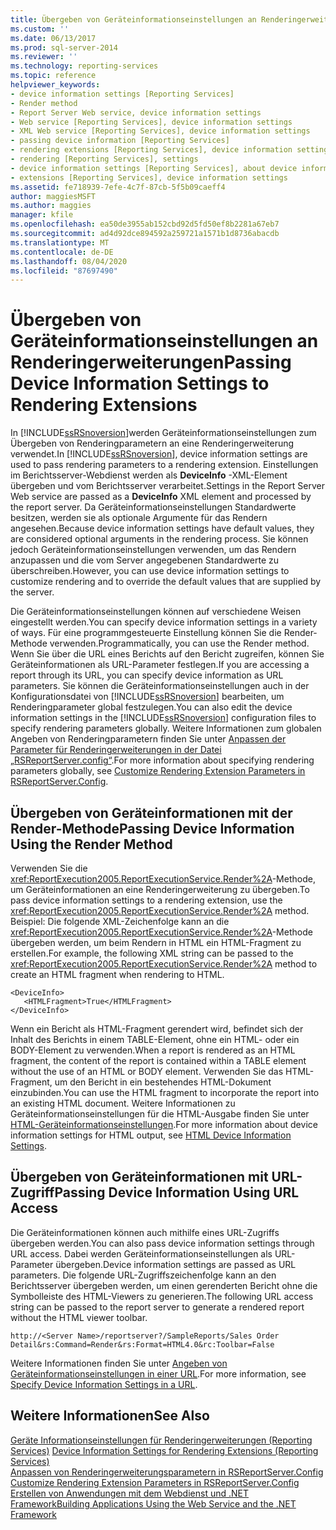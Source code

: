 ```yaml
---
title: Übergeben von Geräteinformationseinstellungen an Renderingerweiterungen | Microsoft-Dokumentation
ms.custom: ''
ms.date: 06/13/2017
ms.prod: sql-server-2014
ms.reviewer: ''
ms.technology: reporting-services
ms.topic: reference
helpviewer_keywords:
- device information settings [Reporting Services]
- Render method
- Report Server Web service, device information settings
- Web service [Reporting Services], device information settings
- XML Web service [Reporting Services], device information settings
- passing device information [Reporting Services]
- rendering extensions [Reporting Services], device information settings
- rendering [Reporting Services], settings
- device information settings [Reporting Services], about device information settings
- extensions [Reporting Services], device information settings
ms.assetid: fe718939-7efe-4c7f-87cb-5f5b09caeff4
author: maggiesMSFT
ms.author: maggies
manager: kfile
ms.openlocfilehash: ea50de3955ab152cbd92d5fd50ef8b2281a67eb7
ms.sourcegitcommit: ad4d92dce894592a259721a1571b1d8736abacdb
ms.translationtype: MT
ms.contentlocale: de-DE
ms.lasthandoff: 08/04/2020
ms.locfileid: "87697490"
---
```

# <a name="passing-device-information-settings-to-rendering-extensions"></a><span data-ttu-id="26577-102">Übergeben von Geräteinformationseinstellungen an Renderingerweiterungen</span><span class="sxs-lookup"><span data-stu-id="26577-102">Passing Device Information Settings to Rendering Extensions</span></span>
  <span data-ttu-id="26577-103">In [!INCLUDE[ssRSnoversion](../../../includes/ssrsnoversion-md.md)]werden Geräteinformationseinstellungen zum Übergeben von Renderingparametern an eine Renderingerweiterung verwendet.</span><span class="sxs-lookup"><span data-stu-id="26577-103">In [!INCLUDE[ssRSnoversion](../../../includes/ssrsnoversion-md.md)], device information settings are used to pass rendering parameters to a rendering extension.</span></span> <span data-ttu-id="26577-104">Einstellungen im Berichtsserver-Webdienst werden als **DeviceInfo** -XML-Element übergeben und vom Berichtsserver verarbeitet.</span><span class="sxs-lookup"><span data-stu-id="26577-104">Settings in the Report Server Web service are passed as a **DeviceInfo** XML element and processed by the report server.</span></span> <span data-ttu-id="26577-105">Da Geräteinformationseinstellungen Standardwerte besitzen, werden sie als optionale Argumente für das Rendern angesehen.</span><span class="sxs-lookup"><span data-stu-id="26577-105">Because device information settings have default values, they are considered optional arguments in the rendering process.</span></span> <span data-ttu-id="26577-106">Sie können jedoch Geräteinformationseinstellungen verwenden, um das Rendern anzupassen und die vom Server angegebenen Standardwerte zu überschreiben.</span><span class="sxs-lookup"><span data-stu-id="26577-106">However, you can use device information settings to customize rendering and to override the default values that are supplied by the server.</span></span>  
  
 <span data-ttu-id="26577-107">Die Geräteinformationseinstellungen können auf verschiedene Weisen eingestellt werden.</span><span class="sxs-lookup"><span data-stu-id="26577-107">You can specify device information settings in a variety of ways.</span></span> <span data-ttu-id="26577-108">Für eine programmgesteuerte Einstellung können Sie die Render-Methode verwenden.</span><span class="sxs-lookup"><span data-stu-id="26577-108">Programmatically, you can use the Render method.</span></span> <span data-ttu-id="26577-109">Wenn Sie über die URL eines Berichts auf den Bericht zugreifen, können Sie Geräteinformationen als URL-Parameter festlegen.</span><span class="sxs-lookup"><span data-stu-id="26577-109">If you are accessing a report through its URL, you can specify device information as URL parameters.</span></span> <span data-ttu-id="26577-110">Sie können die Geräteinformationseinstellungen auch in der Konfigurationsdatei von [!INCLUDE[ssRSnoversion](../../../includes/ssrsnoversion-md.md)] bearbeiten, um Renderingparameter global festzulegen.</span><span class="sxs-lookup"><span data-stu-id="26577-110">You can also edit the device information settings in the [!INCLUDE[ssRSnoversion](../../../includes/ssrsnoversion-md.md)] configuration files to specify rendering parameters globally.</span></span> <span data-ttu-id="26577-111">Weitere Informationen zum globalen Angeben von Renderingparametern finden Sie unter [Anpassen der Parameter für Renderingerweiterungen in der Datei „RSReportServer.config“](../../customize-rendering-extension-parameters-in-rsreportserver-config.md).</span><span class="sxs-lookup"><span data-stu-id="26577-111">For more information about specifying rendering parameters globally, see [Customize Rendering Extension Parameters in RSReportServer.Config](../../customize-rendering-extension-parameters-in-rsreportserver-config.md).</span></span>  
  
## <a name="passing-device-information-using-the-render-method"></a><span data-ttu-id="26577-112">Übergeben von Geräteinformationen mit der Render-Methode</span><span class="sxs-lookup"><span data-stu-id="26577-112">Passing Device Information Using the Render Method</span></span>  
 <span data-ttu-id="26577-113">Verwenden Sie die <xref:ReportExecution2005.ReportExecutionService.Render%2A>-Methode, um Geräteinformationen an eine Renderingerweiterung zu übergeben.</span><span class="sxs-lookup"><span data-stu-id="26577-113">To pass device information settings to a rendering extension, use the <xref:ReportExecution2005.ReportExecutionService.Render%2A> method.</span></span> <span data-ttu-id="26577-114">Beispiel: Die folgende XML-Zeichenfolge kann an die <xref:ReportExecution2005.ReportExecutionService.Render%2A>-Methode übergeben werden, um beim Rendern in HTML ein HTML-Fragment zu erstellen.</span><span class="sxs-lookup"><span data-stu-id="26577-114">For example, the following XML string can be passed to the <xref:ReportExecution2005.ReportExecutionService.Render%2A> method to create an HTML fragment when rendering to HTML.</span></span>  
  
```  
<DeviceInfo>  
   <HTMLFragment>True</HTMLFragment>  
</DeviceInfo>  
```  
  
 <span data-ttu-id="26577-115">Wenn ein Bericht als HTML-Fragment gerendert wird, befindet sich der Inhalt des Berichts in einem TABLE-Element, ohne ein HTML- oder ein BODY-Element zu verwenden.</span><span class="sxs-lookup"><span data-stu-id="26577-115">When a report is rendered as an HTML fragment, the content of the report is contained within a TABLE element without the use of an HTML or BODY element.</span></span> <span data-ttu-id="26577-116">Verwenden Sie das HTML-Fragment, um den Bericht in ein bestehendes HTML-Dokument einzubinden.</span><span class="sxs-lookup"><span data-stu-id="26577-116">You can use the HTML fragment to incorporate the report into an existing HTML document.</span></span> <span data-ttu-id="26577-117">Weitere Informationen zu Geräteinformationseinstellungen für die HTML-Ausgabe finden Sie unter [HTML-Geräteinformationseinstellungen](../../html-device-information-settings.md).</span><span class="sxs-lookup"><span data-stu-id="26577-117">For more information about device information settings for HTML output, see [HTML Device Information Settings](../../html-device-information-settings.md).</span></span>  
  
## <a name="passing-device-information-using-url-access"></a><span data-ttu-id="26577-118">Übergeben von Geräteinformationen mit URL-Zugriff</span><span class="sxs-lookup"><span data-stu-id="26577-118">Passing Device Information Using URL Access</span></span>  
 <span data-ttu-id="26577-119">Die Geräteinformationen können auch mithilfe eines URL-Zugriffs übergeben werden.</span><span class="sxs-lookup"><span data-stu-id="26577-119">You can also pass device information settings through URL access.</span></span> <span data-ttu-id="26577-120">Dabei werden Geräteinformationseinstellungen als URL-Parameter übergeben.</span><span class="sxs-lookup"><span data-stu-id="26577-120">Device information settings are passed as URL parameters.</span></span> <span data-ttu-id="26577-121">Die folgende URL-Zugriffszeichenfolge kann an den Berichtsserver übergeben werden, um einen gerenderten Bericht ohne die Symbolleiste des HTML-Viewers zu generieren.</span><span class="sxs-lookup"><span data-stu-id="26577-121">The following URL access string can be passed to the report server to generate a rendered report without the HTML viewer toolbar.</span></span>  
  
```  
http://<Server Name>/reportserver?/SampleReports/Sales Order Detail&rs:Command=Render&rs:Format=HTML4.0&rc:Toolbar=False  
```  
  
 <span data-ttu-id="26577-122">Weitere Informationen finden Sie unter [Angeben von Geräteinformationseinstellungen in einer URL](../../specify-device-information-settings-in-a-url.md).</span><span class="sxs-lookup"><span data-stu-id="26577-122">For more information, see [Specify Device Information Settings in a URL](../../specify-device-information-settings-in-a-url.md).</span></span>  
  
## <a name="see-also"></a><span data-ttu-id="26577-123">Weitere Informationen</span><span class="sxs-lookup"><span data-stu-id="26577-123">See Also</span></span>  
 <span data-ttu-id="26577-124">[Geräte Informationseinstellungen für Renderingerweiterungen &#40;Reporting Services&#41;](../../device-information-settings-for-rendering-extensions-reporting-services.md) </span><span class="sxs-lookup"><span data-stu-id="26577-124">[Device Information Settings for Rendering Extensions &#40;Reporting Services&#41;](../../device-information-settings-for-rendering-extensions-reporting-services.md) </span></span>  
 <span data-ttu-id="26577-125">[Anpassen von Renderingerweiterungsparametern in RSReportServer.Config](../../customize-rendering-extension-parameters-in-rsreportserver-config.md) </span><span class="sxs-lookup"><span data-stu-id="26577-125">[Customize Rendering Extension Parameters in RSReportServer.Config](../../customize-rendering-extension-parameters-in-rsreportserver-config.md) </span></span>  
 [<span data-ttu-id="26577-126">Erstellen von Anwendungen mit dem Webdienst und .NET Framework</span><span class="sxs-lookup"><span data-stu-id="26577-126">Building Applications Using the Web Service and the .NET Framework</span></span>](building-applications-using-the-web-service-and-the-net-framework.md)  
  
  

